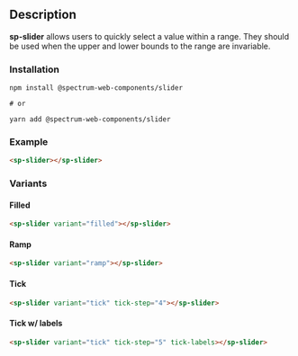 ## Description

**sp-slider** allows users to quickly select a value within a range. They should be used when the upper and lower bounds to the range are invariable.

### Installation

```
npm install @spectrum-web-components/slider

# or

yarn add @spectrum-web-components/slider
```

### Example

```html
<sp-slider></sp-slider>
```

### Variants

#### Filled

```html
<sp-slider variant="filled"></sp-slider>
```

#### Ramp

```html
<sp-slider variant="ramp"></sp-slider>
```

#### Tick

```html
<sp-slider variant="tick" tick-step="4"></sp-slider>
```

#### Tick w/ labels

```html
<sp-slider variant="tick" tick-step="5" tick-labels></sp-slider>
```
